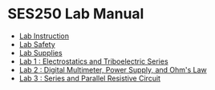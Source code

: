 # SES250 Lab Manual

- [Lab Instruction](instruction.md)
- [Lab Safety](safety.md)
- [Lab Supplies](supplies.md)
- [Lab 1 : Electrostatics and Triboelectric Series](lab1.md)
- [Lab 2 : Digital Multimeter, Power Supply, and Ohm's Law](lab2.md)
- [Lab 3 : Series and Parallel Resistive Circuit](lab3.md)
<!--
- [Lab 4 : DC Circuit](lab4.md)
- [Lab 5 : Capacitor and Resistor Circuit](lab5.md)
- [Bonus Lab : More Resistive Circuit](lab-bonus.md)
- [Lab 6 : Thévenin Circuit](lab6.md)
- [Lab 7 : Magnetic Force](lab7.md)
- [Lab 8 : Digital Storage Oscilloscope (DSO)](lab8.md)
- [Lab 9 : RC and RL Circuit](lab9.md)
- [Lab 10 : RLC Circuit](lab10.md)-->